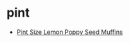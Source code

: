 # pint

 * [Pint Size Lemon Poppy Seed Muffins](../../index/p/pint-size-lemon-poppy-seed-muffins-352536.json)
